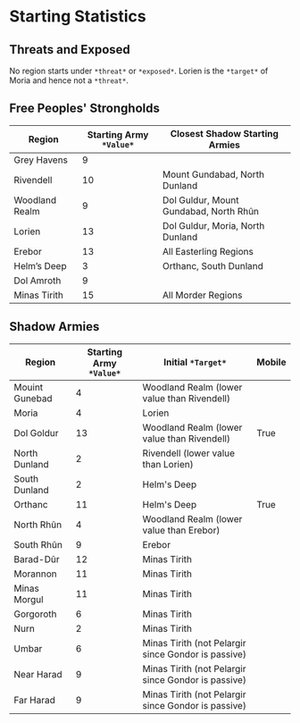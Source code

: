 # Starting Statistics

## Threats and Exposed
No region starts under `*threat*` or `*exposed*`. Lorien is the `*target*` of
Moria and hence not a `*threat*`.

## Free Peoples' Strongholds
| Region  | Starting Army `*Value*` | Closest Shadow Starting Armies |
| ------- | -------------- | -------------- |
| Grey Havens | 9 |   |
| Rivendell | 10 | Mount Gundabad, North Dunland |
| Woodland Realm | 9 | Dol Guldur, Mount Gundabad, North Rhûn |
| Lorien | 13 | Dol Guldur, Moria, North Dunland |
| Erebor | 13 | All Easterling Regions |
| Helm’s Deep | 3 | Orthanc, South Dunland |
| Dol Amroth | 9 |   |
| Minas Tirith | 15 | All Morder Regions |

## Shadow Armies
| Region  | Starting Army `*Value*` | Initial `*Target*` | Mobile |
| ------- | ---------- | -------------- | ------ |
| Mouint Gunebad | 4 | Woodland Realm (lower value than Rivendell) |  |
| Moria | 4 | Lorien |  |
| Dol Goldur | 13 | Woodland Realm (lower value than Rivendell) | True |
| North Dunland | 2 | Rivendell (lower value than Lorien) |  |
| South Dunland | 2 | Helm's Deep |  |
| Orthanc | 11 | Helm's Deep | True |
| North Rhûn | 4 | Woodland Realm (lower value than Erebor) |  |
| South Rhûn | 9 | Erebor |  |
| Barad-Dûr | 12 | Minas Tirith |  |
| Morannon | 11 | Minas Tirith |  |
| Minas Morgul | 11 | Minas Tirith |  |
| Gorgoroth | 6 | Minas Tirith |  |
| Nurn | 2 | Minas Tirith |  |
| Umbar | 6 | Minas Tirith (not Pelargir since Gondor is passive) |  |
| Near Harad | 9 | Minas Tirith (not Pelargir since Gondor is passive) |  |
| Far Harad | 9 | Minas Tirith (not Pelargir since Gondor is passive) |  |
